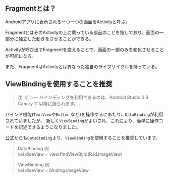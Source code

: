 ## Fragmentとは？

Androidアプリに表示される一つ一つの画面をActivityと呼ぶ。

FragmentとはそのActivityの上に載っている部品のことを指しており、画面の一部分に独立した動きをさせることができる。

Activityが呼び出すFragmentを変えることで、画面の一部のみを変化させることが可能になる。

また、FragmentはActivityとは異なった独自のライフサイクルを持っている。

## ViewBindingを使用することを推奨

> 注: ビュー バインディングを利用できるのは、Android Studio 3.6 Canary 11 以降に限られます。

バインド機能(`TextView`や`Button` など)を操作するにあたり、`DataBinding`が利用されていましたが、
新しく`ViewBinding`がよいされ、これにより、簡単に操作コードを記述できるようになりました。

[公式](https://developer.android.com/topic/libraries/view-binding?hl=ja)からも`DataBinding`より、`ViewBinding`を使用することを推奨しています。

> DataBinding 例<br>
> val diceView = view.findViewById<ImageView>(R.id.imageView)

> ViewBinding 例<br>
> val diceView = binding.imageView
